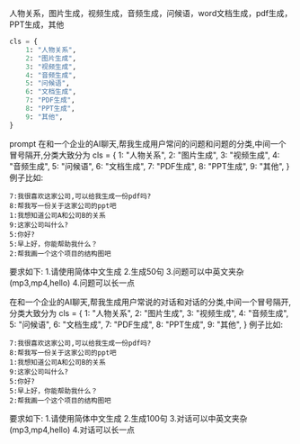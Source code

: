 人物关系，图片生成，视频生成，音频生成，问候语，word文档生成，pdf生成，PPT生成，其他

```python
cls = {
    1: "人物关系",
    2: "图片生成",
    3: "视频生成",
    4: "音频生成",
    5: "问候语",
    6: "文档生成",
    7: "PDF生成",
    8: "PPT生成",
    9: "其他",
}
```

prompt
在和一个企业的AI聊天,帮我生成用户常问的问题和问题的分类,中间一个冒号隔开,分类大致分为
cls = {
    1: "人物关系",
    2: "图片生成",
    3: "视频生成",
    4: "音频生成",
    5: "问候语",
    6: "文档生成",
    7: "PDF生成",
    8: "PPT生成",
    9: "其他",
}
例子比如:
```
7:我很喜欢这家公司,可以给我生成一份pdf吗?
8:帮我写一份关于这家公司的ppt吧
1:我想知道公司A和公司B的关系
9:这家公司叫什么?
5:你好?
5:早上好，你能帮助我什么？
2:帮我画一个这个项目的结构图吧
```
要求如下:
1.请使用简体中文生成
2.生成50句
3.问题可以中英文夹杂(mp3,mp4,hello)
4.问题可以长一点


在和一个企业的AI聊天,帮我生成用户常说的对话和对话的分类,中间一个冒号隔开,分类大致分为
cls = {
    1: "人物关系",
    2: "图片生成",
    3: "视频生成",
    4: "音频生成",
    5: "问候语",
    6: "文档生成",
    7: "PDF生成",
    8: "PPT生成",
    9: "其他",
}
例子比如:
```
7:我很喜欢这家公司,可以给我生成一份pdf吗?
8:帮我写一份关于这家公司的ppt吧
1:我想知道公司A和公司B的关系
9:这家公司叫什么?
5:你好?
5:早上好，你能帮助我什么？
2:帮我画一个这个项目的结构图吧
```
要求如下:
1.请使用简体中文生成
2.生成100句
3.对话可以中英文夹杂(mp3,mp4,hello)
4.对话可以长一点